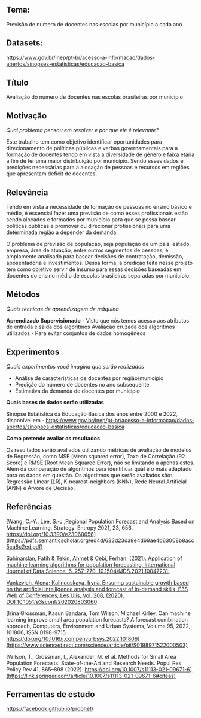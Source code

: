 ## Tema:
Previsão de numero de docentes nas escolas por município a cada ano

## Datasets:
https://www.gov.br/inep/pt-br/acesso-a-informacao/dados-abertos/sinopses-estatisticas/educacao-basica

## Título
Avaliação do número de docentes nas escolas brasileiras por município

## Motivação
*Qual problema pensou em resolver e por que ele é relevante?*

Este trabalho tem como objetivo identificar oportunidades para direcionamento de políticas públicas e verbas governamentais para a formação de docentes tendo em vista a diversidade de gênero e faixa etária a fim de ter uma maior distribuição por município. Sendo esses dados e predições necessárias para a alocação de pessoas e recursos em regiões que apresentam déficit de docentes.

## Relevância

Tendo em vista a necessidade de formação de pessoas no ensino básico e médio, é essencial fazer uma previsão de como esses profissionais estão sendo alocados e formados por município para que se possa basear políticas públicas e promover ou direcionar profissionais para uma determinada região a depender da demanda.

O problema de previsão de população, seja população de um país, estado, empresa, área de atuação, entre outros segmentos de pessoas, é amplamente analisado para basear decisões de contratação, demissão, aposentadoria e investimentos. Dessa forma, a predição feita nesse projeto tem como objetivo servir de insumo para essas decisões baseadas em docentes do ensino médio de escolas brasileiras separadas por município.

## Métodos
*Quais técnicas de aprendizagem de máquina*

**Aprendizado Supervisionado** - Visto que nós temos acesso aos atributos de entrada e saída dos algoritmos
Avaliação cruzada dos algoritmos utilizados - Para evitar conjuntos de dados homogêneos

## Experimentos
*Quais experimentos você imagina que serão realizados*

- Análise de características de docentes por região/município
- Predição do número de docentes no ano subsequente
- Estimativa da demanda de docentes por município

**Quais bases de dados serão utilizadas**

Sinopse Estatística da Educação Básica dos anos entre 2000 e 2022, disponível em - https://www.gov.br/inep/pt-br/acesso-a-informacao/dados-abertos/sinopses-estatisticas/educacao-basica

**Como pretende avaliar os resultados**

Os resultados serão avaliados utilizando métricas de avaliação de modelos de Regressão, como MSE (Mean squared error), Taxa de Correlação (R2 Score) e RMSE (Root Mean Squared Error), não se limitando a apenas estes. Além da comparação de algoritmos para identificar qual é o mais adaptado para os dados em questão.
Os algoritmos que serão avaliados são: Regressão Linear (LR), K-nearest-neighbors (KNN), Rede Neural Artificial (ANN) e Árvore de Decisão. 

## Referências

[Wang, C.-Y., Lee, S.-J.,Regional Population Forecast and Analysis Based on Machine Learning, Strategy. Entropy 2021, 23, 656. https://doi.org/10.3390/e23060656](https://pdfs.semanticscholar.org/ed4d/633d23da8e4d69ae4b63008b8acc5ca8c2ed.pdf)

[Şahinarslan, Fatih & Tekin, Ahmet & Cebi, Ferhan. (2021). Application of machine learning algorithms for population forecasting. International Journal of Data Science. 6. 257-270. 10.1504/IJDS.2021.10047231.](https://www.researchgate.net/publication/360183940_Application_of_machine_learning_algorithms_for_population_forecasting)

[Vankevich, Alena; Kalinouskaya, Iryna. Ensuring sustainable growth based on the artificial intelligence analysis and forecast of in-demand skills, E3S Web of Conferences; Les Ulis,  Vol. 208, (2020). DOI:10.1051/e3sconf/202020803060](https://www.proquest.com/openview/06e457a348d1454c7e3ca36ac217fcdb/1?pq-origsite=gscholar&cbl=2040555)

[Irina Grossman, Kasun Bandara, Tom Wilson, Michael Kirley, Can machine learning improve small area population forecasts? A forecast combination approach, Computers, Environment and Urban Systems, Volume 95, 2022, 101806, ISSN 0198-9715, https://doi.org/10.1016/j.compenvurbsys.2022.101806](https://www.sciencedirect.com/science/article/pii/S0198971522000503)

[Wilson, T., Grossman, I., Alexander, M. et al. Methods for Small Area Population Forecasts: State-of-the-Art and Research Needs. Popul Res Policy Rev 41, 865–898 (2022). https://doi.org/10.1007/s11113-021-09671-6](https://link.springer.com/article/10.1007/s11113-021-09671-6#citeas)

## Ferramentas de estudo

https://facebook.github.io/prophet/

